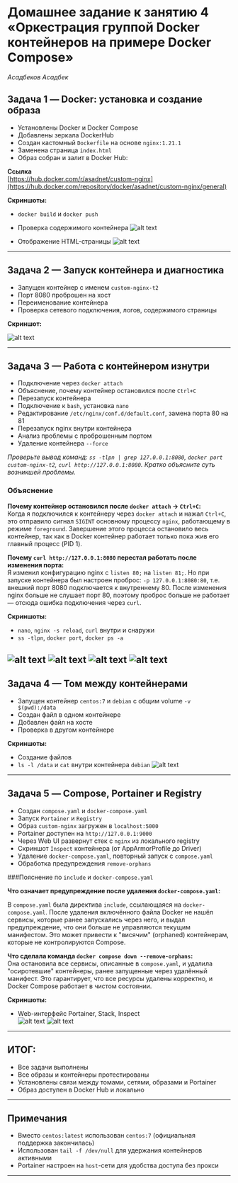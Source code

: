 # Домашнее задание к занятию 4 «Оркестрация группой Docker контейнеров на примере Docker Compose»

*Асадбеков Асадбек*

## Задача 1 — Docker: установка и создание образа

- Установлены Docker и Docker Compose  
- Добавлены зеркала DockerHub  
- Создан кастомный `Dockerfile` на основе `nginx:1.21.1`  
- Заменена страница `index.html`  
- Образ собран и залит в Docker Hub:

**Ссылка**  
[https://hub.docker.com/r/asadnet/custom-nginx](https://hub.docker.com/repository/docker/asadnet/custom-nginx/general)

**Скриншоты:**  
- `docker build` и `docker push`

- Проверка содержимого контейнера
![alt text](https://github.com/asad-bekov/hw-20/raw/main/img/1.png)

- Отображение HTML-страницы
![alt text](https://github.com/asad-bekov/hw-20/raw/main/img/2.png)

---

## Задача 2 — Запуск контейнера и диагностика

- Запущен контейнер с именем `custom-nginx-t2`  
- Порт 8080 проброшен на хост  
- Переименование контейнера  
- Проверка сетевого подключения, логов, содержимого страницы

**Скриншот:**  

![alt text](https://github.com/asad-bekov/hw-20/raw/main/img/3.png)

---

## Задача 3 — Работа с контейнером изнутри

- Подключение через `docker attach`  
- Объяснение, почему контейнер остановился после `Ctrl+C`  
- Перезапуск контейнера  
- Подключение к `bash`, установка `nano`  
- Редактирование `/etc/nginx/conf.d/default.conf`, замена порта 80 на 81  
- Перезапуск nginx внутри контейнера  
- Анализ проблемы с проброшенным портом  
- Удаление контейнера `--force`
  
*Проверьте вывод команд: `ss -tlpn | grep 127.0.0.1:8080`, `docker port custom-nginx-t2`, `curl http://127.0.0.1:8080`. Кратко объясните суть возникшей проблемы.*

### Объяснение

**Почему контейнер остановился после `docker attach` → `Ctrl+C`:**  
Когда я подключился к контейнеру через `docker attach` и нажал `Ctrl+C`, это отправило сигнал `SIGINT` основному процессу `nginx`, работающему в режиме `foreground`. Завершение этого процесса остановило весь контейнер, так как в Docker контейнер работает только пока жив его главный процесс (PID 1).

**Почему `curl http://127.0.0.1:8080` перестал работать после изменения порта:**  
Я изменил конфигурацию nginx с `listen 80;` на `listen 81;`. Но при запуске контейнера был настроен проброс: `-p 127.0.0.1:8080:80`, т.е. внешний порт 8080 подключается к внутреннему 80. После изменения nginx больше не слушает порт 80, поэтому проброс больше не работает — отсюда ошибка подключения через `curl`.

**Скриншоты:**  
- `nano`, `nginx -s reload`, `curl` внутри и снаружи  
- `ss -tlpn`, `docker port`, `docker ps -a`

![alt text](https://github.com/asad-bekov/hw-20/raw/main/img/3.png)
![alt text](https://github.com/asad-bekov/hw-20/raw/main/img/4.png)
![alt text](https://github.com/asad-bekov/hw-20/raw/main/img/5.png)
![alt text](https://github.com/asad-bekov/hw-20/raw/main/img/6.png)
---

## Задача 4 — Том между контейнерами

- Запущен контейнер `centos:7` и `debian` с общим volume `-v $(pwd):/data`  
- Создан файл в одном контейнере  
- Добавлен файл на хосте  
- Проверка в другом контейнере

**Скриншоты:**  
- Создание файлов
- `ls -l /data` и `cat` внутри контейнера `debian`
![alt text](https://github.com/asad-bekov/hw-20/raw/main/img/6.png)
---

## Задача 5 — Compose, Portainer и Registry

- Создан `compose.yaml` и `docker-compose.yaml`  
- Запуск `Portainer` и `Registry`  
- Образ `custom-nginx` загружен в `localhost:5000`  
- Portainer доступен на `http://127.0.0.1:9000`  
- Через Web UI развернут стек с `nginx` из локального registry  
- Скриншот `Inspect` контейнера (от AppArmorProfile до Driver)  
- Удаление `docker-compose.yaml`, повторный запуск с `compose.yaml`  
- Обработка предупреждения `remove-orphans`

###Пояснение по `include` и `docker-compose.yaml`

**Что означает предупреждение после удаления `docker-compose.yaml`:**  

В `compose.yaml` была директива `include`, ссылающаяся на `docker-compose.yaml`. После удаления включённого файла Docker не нашёл сервисы, которые ранее запускались через него, и выдал предупреждение, что они больше не управляются текущим манифестом. Это может привести к "висячим" (orphaned) контейнерам, которые не контролируются Compose.

**Что сделала команда `docker compose down --remove-orphans`:**  
Она остановила все сервисы, описанные в `compose.yaml`, и удалила "осиротевшие" контейнеры, ранее запущенные через удалённый манифест. Это гарантирует, что все ресурсы удалены корректно, и Docker Compose работает в чистом состоянии.

**Скриншоты:**  

- Web-интерфейс Portainer, Stack, Inspect  
![alt text](https://github.com/asad-bekov/hw-20/raw/main/img/7.png)
![alt text](https://github.com/asad-bekov/hw-20/raw/main/img/8.png)
---

## ИТОГ:

- Все задачи выполнены  
- Все образы и контейнеры протестированы  
- Установлены связи между томами, сетями, образами и Portainer  
- Образ доступен в Docker Hub и локально

---

## Примечания

- Вместо `centos:latest` использован `centos:7` (официальная поддержка закончилась)
- Использован `tail -f /dev/null` для удержания контейнеров активными
- Portainer настроен на `host`-сети для удобства доступа без прокси

---
